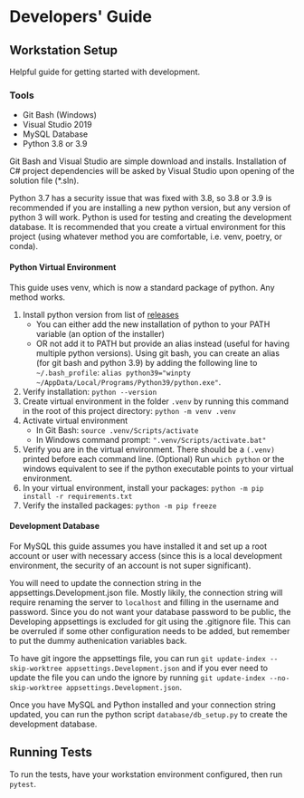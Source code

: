 # Developers' Guide

## Workstation Setup
Helpful guide for getting started with development.

### Tools
- Git Bash (Windows) 
- Visual Studio 2019
- MySQL Database
- Python 3.8 or 3.9

Git Bash and Visual Studio are simple download and installs. Installation of C# project dependencies will be asked by Visual Studio upon opening of the solution file (*.sln). 

Python 3.7 has a security issue that was fixed with 3.8, so 3.8 or 3.9 is recommended if you are installing a new python version, but any version of python 3 will work. Python is used for testing and creating the development database. It is recommended that you create a virtual environment for this project (using whatever method you are comfortable, i.e. venv, poetry, or conda).

#### Python Virtual Environment
This guide uses venv, which is now a standard package of python. Any method works.

1. Install python version from list of [releases](https://www.python.org/downloads/)
    - You can either add the new installation of python to your PATH variable (an option of the installer)
    - OR not add it to PATH but provide an alias instead (useful for having multiple python versions). Using git bash, you can create an alias (for git bash and python 3.9) by adding the following line to `~/.bash_profile`: `alias python39="winpty ~/AppData/Local/Programs/Python39/python.exe"`.
2. Verify installation: `python --version`
3. Create virtual environment in the folder `.venv` by running this command in the root of this project directory: `python -m venv .venv`
4. Activate virtual environment
    - In Git Bash: `source .venv/Scripts/activate`
    - In Windows command prompt: `".venv/Scripts/activate.bat"`
5. Verify you are in the virtual environment. There should be a `(.venv)` printed before each command line. (Optional) Run `which python` or the windows equivalent to see if the python executable points to your virtual environment.
6. In your virtual environment, install your packages: `python -m pip install -r requirements.txt`
7. Verify the installed packages: `python -m pip freeze`

#### Development Database
For MySQL this guide assumes you have installed it and set up a root account or user with necessary access (since this is a local development environment, the security of an account is not super significant). 

You will need to update the connection string in the appsettings.Development.json file. Mostly likily, the connection string will require renaming the server to `localhost` and filling in the username and password. Since you do not want your database password to be public, the Developing appsettings is excluded for git using the .gitignore file. This can be overruled if some other configuration needs to be added, but remember to put the dummy authenication variables back.

To have git ingore the appsettings file, you can run `git update-index --skip-worktree appsettings.Development.json` and if you ever need to update the file you can undo the ignore by running `git update-index --no-skip-worktree appsettings.Development.json`.

Once you have MySQL and Python installed and your connection string updated, you can run the python script `database/db_setup.py` to create the development database.

## Running Tests
To run the tests, have your workstation environment configured, then run `pytest`.
